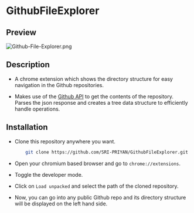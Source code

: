 # GithubFileExplorer

## Preview

![Github-File-Explorer.png](https://i.postimg.cc/fW6B501V/Github-File-Explorer.png)

## Description

- A chrome extension which shows the directory structure for easy navigation in the Github repositories.

- Makes use of the [Github API](https://docs.github.com/en/rest) to get the contents of the repository. Parses the json response and creates a tree data structure to efficiently handle operations.

## Installation

- Clone this repository anywhere you want.

  ```bash
      git clone https://github.com/SRI-PRIYAN/GithubFileExplorer.git
  ```

- Open your chromium based browser and go to `chrome://extensions`.

- Toggle the developer mode.

- Click on `Load unpacked` and select the path of the cloned repository.

- Now, you can go into any public Github repo and its directory structure will be displayed on the left hand side.

